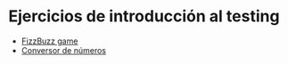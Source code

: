 # Ejercicios de introducción al testing

- [FizzBuzz game](FizzBuzz.md)
- [Conversor de números](ArabicToRoman.md)
